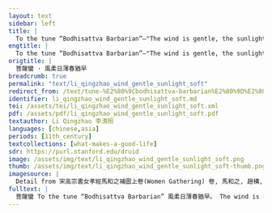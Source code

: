 ```yaml
---
layout: text
sidebar: left
title: |
  To the tune “Bodhisattva Barbarian”—"The wind is gentle, the sunlight soft | 菩薩蠻 · 風柔日薄春猶早
engtitle: |
  To the tune “Bodhisattva Barbarian”—"The wind is gentle, the sunlight soft
origtitle: |
  菩薩蠻 · 風柔日薄春猶早
breadcrumb: true
permalink: "text/li_qingzhao_wind_gentle_sunlight_soft"
redirect_from: /text/tune-%E2%80%9Cbodhisattva-barbarian%E2%80%9D%E2%80%94-wind-gentle-sunlight-soft
identifier: li_qingzhao_wind_gentle_sunlight_soft.md
tei: /assets/tei/li_qingzhao_wind_gentle_sunlight_soft.xml
pdf: /assets/pdf/li_qingzhao_wind_gentle_sunlight_soft.pdf
textauthor: Li Qingzhao 李清照
languages: [chinese,asia]
periods: [11th_century]
textcollections: [what-makes-a-good-life]
sdr: https://purl.stanford.edu/druid 
image: /assets/img/text/li_qingzhao_wind_gentle_sunlight_soft.png
thumb: /assets/img/text/li_qingzhao_wind_gentle_sunlight_soft-thumb.png
imagesource: |
  Detail from 宋高宗書女孝經馬和之補圖上卷(Women Gathering) 卷, 馬和之, 趙構, National Palalce Museum, Accession Number: K2A001100N000000000PBB [Public Domain]
fulltext: |
  菩薩蠻 To the tune “Bodhisattva Barbarian” 風柔日薄春猶早。 The wind is gentle, the sunlight soft; it is still early spring. 夾衫乍著心情好。 Quickly putting on my double-layered coat, I am in a good mood. 睡起覺微寒。 As I rise, I feel a slight chill. 梅花鬢上殘。 The plum blossomThis refers to makeup made from plum blossoms, which would be used like foundation. is smudged into my hair. 故鄉何處是。 Where is my hometown? 忘了除非醉。 Only in drunkenness could I forget. 沈水臥時燒。 I lit the incense before I lay down. 香消酒未消。 The incense smoke has all disappeared, but the wine has not yet gone. 
---
```

